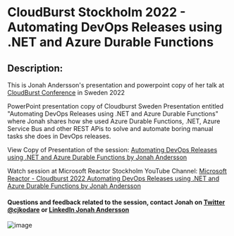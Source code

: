 # CloudBurst Stockholm 2022 - Automating DevOps Releases using .NET and Azure Durable Functions 

## Description:

This is Jonah Andersson's presentation and powerpoint copy of her talk at <a href="https://cloudburst.azurewebsites.net/" target="_blank">CloudBurst Conference</a> in Sweden 2022 

PowerPoint presentation copy of Cloudburst Sweden Presentation entitled "Automating DevOps Releases using .NET and Azure Durable Functions" where Jonah shares how she used Azure Durable Functions, .NET, Azure Service Bus and other REST APis to solve and automate boring manual tasks she does in DevOps releases.

View Copy of Presentation of the session: <a href="https://cloudburst.azurewebsites.net/](https://github.com/jonahandersson/cloudburst-2022-automating-devopsreleases-using-dotnet-azuredurablefunctions/blob/master/Cloudburst%202022%20%20Sweden%20-%20%20Automating%20DevOps%20Releases%20using%20.NET%20and%20Azure%20Durable%20Functions%20%20by%20Jonah%20Andersson.pdf" target="_blank">Automating DevOps Releases using .NET and Azure Durable Functions by Jonah Andersson</a>

Watch session at Microsoft Reactor Stockholm YouTube Channel:
<a href="https://www.youtube.com/watch?v=s-srfnrR9jo" target="_blank">Microsoft Reactor - Cloudburst 2022 Automating DevOps Releases using .NET and Azure Durable Functions by Jonah Andersson</a>
#### Questions and feedback related to the session, contact Jonah on <a href="https://twitter.com/cjkodare" target="_blank">Twitter @cjkodare</a> or <a href="https://twitter.com/cjkodare" target="_blank">LinkedIn Jonah Andersson</a>
![image](https://user-images.githubusercontent.com/14919667/199809251-878ae738-665a-4936-b1fa-7665baee73a8.png)


